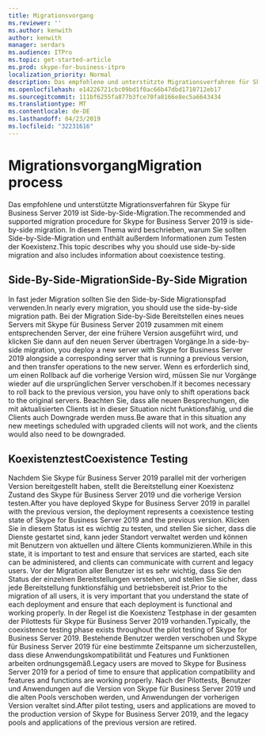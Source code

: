 ```yaml
---
title: Migrationsvorgang
ms.reviewer: ''
ms.author: kenwith
author: kenwith
manager: serdars
ms.audience: ITPro
ms.topic: get-started-article
ms.prod: skype-for-business-itpro
localization_priority: Normal
description: Das empfohlene und unterstützte Migrationsverfahren für Skype für Business Server 2019 ist Side-by-Side-Migration. In diesem Thema wird beschrieben, warum Sie sollten Side-by-Side-Migration und enthält außerdem Informationen zum Testen der Koexistenz.
ms.openlocfilehash: e14226721cbc09bd1f0ac66b47dbd1710712eb17
ms.sourcegitcommit: 111bf6255fa877b3fce70fa8166e8ec5a6643434
ms.translationtype: MT
ms.contentlocale: de-DE
ms.lasthandoff: 04/23/2019
ms.locfileid: "32231616"
---
```

# <a name="migration-process"></a><span data-ttu-id="f4e6b-104">Migrationsvorgang</span><span class="sxs-lookup"><span data-stu-id="f4e6b-104">Migration process</span></span>

<span data-ttu-id="f4e6b-105">Das empfohlene und unterstützte Migrationsverfahren für Skype für Business Server 2019 ist Side-by-Side-Migration.</span><span class="sxs-lookup"><span data-stu-id="f4e6b-105">The recommended and supported migration procedure for Skype for Business Server 2019 is side-by-side migration.</span></span> <span data-ttu-id="f4e6b-106">In diesem Thema wird beschrieben, warum Sie sollten Side-by-Side-Migration und enthält außerdem Informationen zum Testen der Koexistenz.</span><span class="sxs-lookup"><span data-stu-id="f4e6b-106">This topic describes why you should use side-by-side migration and also includes information about coexistence testing.</span></span>
  
## <a name="side-by-side-migration"></a><span data-ttu-id="f4e6b-107">Side-By-Side-Migration</span><span class="sxs-lookup"><span data-stu-id="f4e6b-107">Side-By-Side Migration</span></span>

<span data-ttu-id="f4e6b-108">In fast jeder Migration sollten Sie den Side-by-Side Migrationspfad verwenden.</span><span class="sxs-lookup"><span data-stu-id="f4e6b-108">In nearly every migration, you should use the side-by-side migration path.</span></span> <span data-ttu-id="f4e6b-109">Bei der Migration Side-by-Side Bereitstellen eines neues Servers mit Skype für Business Server 2019 zusammen mit einem entsprechenden Server, der eine frühere Version ausgeführt wird, und klicken Sie dann auf den neuen Server übertragen Vorgänge.</span><span class="sxs-lookup"><span data-stu-id="f4e6b-109">In a side-by-side migration, you deploy a new server with Skype for Business Server 2019 alongside a corresponding server that is running a previous version, and then transfer operations to the new server.</span></span> <span data-ttu-id="f4e6b-110">Wenn es erforderlich sind, um einen Rollback auf die vorherige Version wird, müssen Sie nur Vorgänge wieder auf die ursprünglichen Server verschoben.</span><span class="sxs-lookup"><span data-stu-id="f4e6b-110">If it becomes necessary to roll back to the previous version, you have only to shift operations back to the original servers.</span></span> <span data-ttu-id="f4e6b-111">Beachten Sie, dass alle neuen Besprechungen, die mit aktualisierten Clients ist in dieser Situation nicht funktionsfähig, und die Clients auch Downgrade werden muss.</span><span class="sxs-lookup"><span data-stu-id="f4e6b-111">Be aware that in this situation any new meetings scheduled with upgraded clients will not work, and the clients would also need to be downgraded.</span></span>
  
## <a name="coexistence-testing"></a><span data-ttu-id="f4e6b-112">Koexistenztest</span><span class="sxs-lookup"><span data-stu-id="f4e6b-112">Coexistence Testing</span></span>

<span data-ttu-id="f4e6b-113">Nachdem Sie Skype für Business Server 2019 parallel mit der vorherigen Version bereitgestellt haben, stellt die Bereitstellung einer Koexistenz Zustand des Skype für Business Server 2019 und die vorherige Version testen.</span><span class="sxs-lookup"><span data-stu-id="f4e6b-113">After you have deployed Skype for Business Server 2019 in parallel with the previous version, the deployment represents a coexistence testing state of Skype for Business Server 2019 and the previous version.</span></span> <span data-ttu-id="f4e6b-114">Klicken Sie in diesem Status ist es wichtig zu testen, und stellen Sie sicher, dass die Dienste gestartet sind, kann jeder Standort verwaltet werden und können mit Benutzern von aktuellen und ältere Clients kommunizieren.</span><span class="sxs-lookup"><span data-stu-id="f4e6b-114">While in this state, it is important to test and ensure that services are started, each site can be administered, and clients can communicate with current and legacy users.</span></span> <span data-ttu-id="f4e6b-115">Vor der Migration aller Benutzer ist es sehr wichtig, dass Sie den Status der einzelnen Bereitstellungen verstehen, und stellen Sie sicher, dass jede Bereitstellung funktionsfähig und betriebsbereit ist.</span><span class="sxs-lookup"><span data-stu-id="f4e6b-115">Prior to the migration of all users, it is very important that you understand the state of each deployment and ensure that each deployment is functional and working properly.</span></span> <span data-ttu-id="f4e6b-116">In der Regel ist die Koexistenz Testphase in der gesamten der Pilottests für Skype für Business Server 2019 vorhanden.</span><span class="sxs-lookup"><span data-stu-id="f4e6b-116">Typically, the coexistence testing phase exists throughout the pilot testing of Skype for Business Server 2019.</span></span> <span data-ttu-id="f4e6b-117">Bestehende Benutzer werden verschoben und Skype für Business Server 2019 für eine bestimmte Zeitspanne um sicherzustellen, dass diese Anwendungskompatibilität und Features und Funktionen arbeiten ordnungsgemäß.</span><span class="sxs-lookup"><span data-stu-id="f4e6b-117">Legacy users are moved to Skype for Business Server 2019 for a period of time to ensure that application compatibility and features and functions are working properly.</span></span> <span data-ttu-id="f4e6b-118">Nach der Pilottests, Benutzer und Anwendungen auf die Version von Skype für Business Server 2019 und die alten Pools verschoben werden, und Anwendungen der vorherigen Version veraltet sind.</span><span class="sxs-lookup"><span data-stu-id="f4e6b-118">After pilot testing, users and applications are moved to the production version of Skype for Business Server 2019, and the legacy pools and applications of the previous version are retired.</span></span>
  
